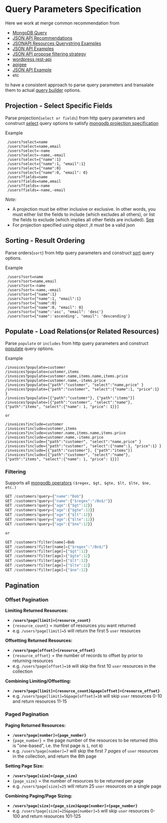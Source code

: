 # Query Parameters Specification

Here we work at merge common recommendation from

- [MongoDB Query](https://docs.mongodb.com/manual/reference/operator/query/)
- [JSON API Recommendations](http://jsonapi.org/recommendations/)
- [JSONAPI Resources Querystring Examples](https://github.com/cerebris/jsonapi-resources/wiki/JSONAPI::Resources-Querystring-Examples)
- [JSON API Examples](http://jsonapi.org/examples/)
- [JSON API propose filtering strategy](http://discuss.jsonapi.org/t/share-propose-a-filtering-strategy/257)
- [wordpress rest-api](https://developer.wordpress.org/rest-api/)
- [apigee](https://docs-apis.apigee.io/files/Web-design-the-missing-link-ebook-2016-11.pdf)
- [JSON API Example](http://jsonapi.org/examples/)
- etc

to have a consistent approach to parse query parameters and transalate them
to actual [query builder](http://mongoosejs.com/docs/api.html#Query) options.

## Projection - Select Specific Fields
Parse projection(`select or fields`) from http query parameters and construct 
[select](http://mongoosejs.com/docs/api.html#query_Query-select) query options 
to satisfy [mongodb projection specification](https://docs.mongodb.com/manual/tutorial/project-fields-from-query-results/)

Example
```
 /users?select=name
 /users?select=name,email
 /users?select=-name
 /users?select=-name,-email
 /users?select={"name":1}
 /users?select={"name":1, "email":1}
 /users?select={"name":0}
 /users?select={"name":0, "email": 0}
 /users?fields=name
 /users?fields=name,email
 /users?fields=-name
 /users?fields=-name,-email
```

*Note:*
- A projection must be either inclusive or exclusive. In other words, you must either list the fields to include (which excludes all others), or list the fields to exclude (which implies all other fields are included). [See](https://docs.mongodb.com/manual/tutorial/project-fields-from-query-results/)
- For projection specified using object ,it must be a valid json


## Sorting - Result Ordering
Parse orders(`sort`) from http query parameters and construct 
[sort](http://mongoosejs.com/docs/api.html#query_Query-sort) query options.

Example
```
 /users?sort=name
 /users?sort=name,email
 /users?sort=-name
 /users?sort=-name,-email
 /users?sort={"name":1}
 /users?sort={"name":1, "email":1}
 /users?sort={"name":0}
 /users?sort={"name":0, "email": 0}
 /users?sort={"name":'asc', "email": 'desc'}
 /users?sort={"name":'ascending', "email": 'descending'}
```

## Populate - Load Relations(or Related Resources)
Parse `populate` or `includes` from http query parameters and construct 
[populate](http://mongoosejs.com/docs/api.html#query_Query-populate) query options.

Example
```
/invoices?populate=customer
/invoices?populate=customer,items
/invoices?populate=customer.name,items.name,items.price
/invoices?populate=customer.name,-items.price
/invoices?populate={"path":"customer", "select":"name,price" }
/invoices?populate={"path":"customer", "select":{"name":1, "price":1} }
/invoices?populate=[{"path":"customer"}, {"path":"items"}]
/invoices?populate=[{"path":"customer", "select":"name"}, {"path":"items", "select":{"name": 1, "price": 1}}]

or

/invoices?include=customer
/invoices?include=customer,items
/invoices?include=customer.name,items.name,items.price
/invoices?include=customer.name,-items.price
/invoices?include={"path":"customer", "select":"name,price" }
/invoices?include={"path":"customer", "select":{"name":1, "price":1} }
/invoices?include=[{"path":"customer"}, {"path":"items"}]
/invoices?include=[{"path":"customer", "select":"name"}, {"path":"items", "select":{"name": 1, "price": 1}}]
```

### Filtering
Supports all [mongodb operators](https://docs.mongodb.com/manual/reference/operator/query/) `($regex, $gt, $gte, $lt, $lte, $ne, etc.)`

```js
GET /customers?query={"name":"Bob"}
GET /customers?query={"name":{"$regex":"/Bo$/"}}
GET /customers?query={"age":{"$gt":12}}
GET /customers?query={"age":{"$gte":12}}
GET /customers?query={"age":{"$lt":12}}
GET /customers?query={"age":{"$lte":12}}
GET /customers?query={"age":{"$ne":12}}

or

GET /customers?filter[name]=Bob
GET /customers?filter[name]={"$regex":"/Bo$/"}
GET /customers?filter[age]={"$gt":12}
GET /customers?filter[age]={"$gte":12}
GET /customers?filter[age]={"$lt":12}
GET /customers?filter[age]={"$lte":12}
GET /customers?filter[age]={"$ne":12}
```

## Pagination

### Offset Pagination
**Limiting Returned Resources:**
 - **`/users?page[limit]={resource_count}`**
 - `{resource_count}` = number of resources you want returned
 - e.g. `/users?page[limit]=5` will return the first 5 `user` resources

**Offsetting Returned Resources:**
 - **`/users?page[offset]={resource_offset}`**
 - `{resource_offset}` = the number of records to offset by prior to returning resources
 - e.g. `/users?page[offset]=10` will skip the first 10 `user` resources in the collection

**Combining Limiting/Offsetting:**
 - **`/users?page[limit]={resource_count}&page[offset]={resource_offset}`**
 - e.g. `/users?page[limit]=5&page[offset]=10` will skip `user` resources 0-10 and return resources 11-15

### Paged Pagination
**Paging Returned Resources:**
 - **`/users?page[number]={page_number}`**
 - `{page_number}` = the page number of the resources to be returned (this is "one-based", i.e. the first page is `1`, not `0`)
 - e.g. `/users?page[number]=7` will skip the first 7 *pages* of `user` resources in the collection, and return the 8th page

**Setting Page Size:**
 - **`/users?page[size]={page_size}`**
 - `{page_size}` = the number of resources to be returned per page
 - e.g. `/users?page[size]=25` will return 25 `user` resources on a single page

**Combining Paging/Page Sizing:**
 - **`/users?page[size]={page_size}&page[number]={page_number}`**
 - e.g. `/users?page[size]=25&page[number]=5` will skip `user` resources 0-100 and return resources 101-125
